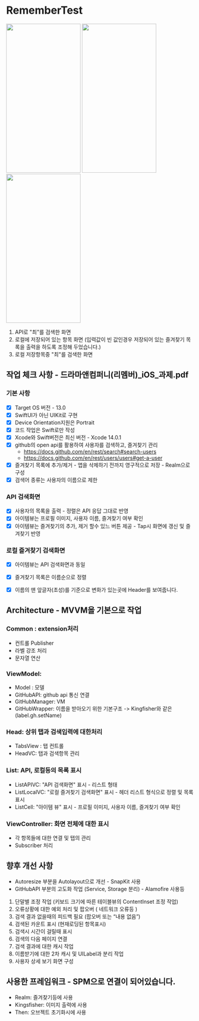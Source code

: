 # RememberTest

<img src="https://user-images.githubusercontent.com/84484505/193732363-614337df-9edb-43c5-b64a-69f3fa7d5aa4.png" width="200" height="400"/> <img src="https://user-images.githubusercontent.com/84484505/193732369-85d4addf-81ce-449e-a131-53efbd5c9878.png" width="200" height="400"/> <img src="https://user-images.githubusercontent.com/84484505/193732376-72c41e0c-bf0f-43c0-a331-55dc112278a5.png" width="200" height="400"/>

1. API로 "최"를 검색한 화면
2. 로컬에 저장되어 있는 항목 화면 (입력값이 빈 값인경우 저장되어 있는 즐겨찾기 목록을 출력을 하도록 조정해 두었습니다.)
3. 로컬 저장항목중 "최"를 검색한 화면


## 작업 체크 사항 - 드라마앤컴퍼니(리멤버)_iOS_과제.pdf
### 기본 사항
- [x] Target OS 버전 - 13.0
- [x] SwiftUI가 아닌 UIKit로 구현
- [x] Device Orientation지원은 Portrait
- [x] 코드 작업은 Swift로만 작성
- [x] Xcode와 Swift버전은 최신 버전 - Xcode 14.0.1
- [x] github의 open api를 활용하여 사용자를 검색하고, 즐겨찾기 관리
  - https://docs.github.com/en/rest/search#search-users
  - https://docs.github.com/en/rest/users/users#get-a-user
- [x] 즐겨찾기 목록에 추가/제거 - 앱을 삭제하기 전까지 영구적으로 저장 - Realm으로 구성
- [x] 검색어 종류는 사용자의 이름으로 제한

### API 검색화면
- [x] 사용자의 목록을 출력 - 정렬은 API 응답 그대로 반영
- [x] 아이템뷰는 프로필 이미지, 사용자 이름, 즐겨찾기 여부 확인
- [x] 아이템뷰는 즐겨찾기의 추가, 제거 할수 있느 버튼 제공 - Tap시 화면에 갱신 및 즐겨찾기 반영

### 로컬 즐겨찾기 검색화면
- [x] 아이템뷰는 API 검색화면과 동일
- [x] 즐겨찾기 목록은 이름순으로 정렬
- [x] 이름의 맨 앞글자(초성)를 기준으로 변화가 있는곳에 Header를 보여줍니다.


## Architecture - MVVM을 기본으로 작업

### Common : extension처리
- 컨트롤 Publisher
- 라벨 강조 처리
- 문자열 연산

### ViewModel: 
- Model : 모델 
- GitHubAPI: github api 통신 연결
- GitHubManager: VM
- GitHubWrapper: 이름을 받아오기 위한 기본구조 -> Kingfisher와 같은 (label.gh.setName)

### Head: 상위 탭과 검색입력에 대한처리
- TabsView : 탭 컨트롤 
- HeadVC: 탭과 검색항목 관리

### List: API, 로컬등의 목록 표시 
- ListAPIVC:   "API 검색화면" 표시 - 리스트 형태
- ListLocalVC: "로컬 즐겨찾기 검색화면" 표시 - 헤더 리스트 형식으로 정렬 및 목록 표시
- ListCell:    "아이템 뷰" 표시 - 프로필 이미지, 사용자 이름, 즐겨찾기 여부 확인

### ViewController: 화면 전체에 대한 표시
- 각 항목들에 대한 연결 및 탭의 관리
- Subscriber 처리

## 향후 개선 사항 
- Autoresize 부분을 Autolayout으로 개선 - SnapKit 사용
- GitHubAPI 부분의 고도화 작업 (Service, Storage 분리) - Alamofire 사용등
1. 단말별 조정 작업 (키보드 크기에 따른 테이블뷰의 ContentInset 조정 작업)
2. 오류상황에 대한 예외 처리 및 팝오버 ( 네트워크 오류등 )
3. 검색 결과 없을때의 피드백 필요 (팝오버 또는 “내용 없음”)
4. 검색된 카운트 표시 (현재로딩된 항목표시)
5. 검색시 시간이 걸릴때 표시 
6. 검색의 다음 페이지 연결
7. 검색 결과에 대한 캐시 작업
8. 이름받기에 대한 2차 캐시 및 UILabel과 분리 작업
9. 사용자 상세 보기 화면 구성

## 사용한 프레임워크 - SPM으로 연결이 되어있습니다.
- Realm: 즐겨찾기등에 사용
- Kingsfisher: 이미지 출력에 사용
- Then: 오브젝트 초기화시에 사용
